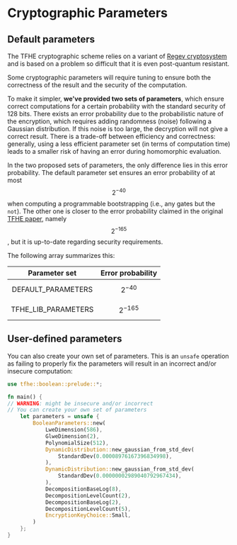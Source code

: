# Cryptographic Parameters

## Default parameters

The TFHE cryptographic scheme relies on a variant of [Regev cryptosystem](https://cims.nyu.edu/\~regev/papers/lwesurvey.pdf) and is based on a problem so difficult that it is even post-quantum resistant.

Some cryptographic parameters will require tuning to ensure both the correctness of the result and the security of the computation.

To make it simpler, **we've provided two sets of parameters**, which ensure correct computations for a certain probability with the standard security of 128 bits. There exists an error probability due to the probabilistic nature of the encryption, which requires adding randomness (noise) following a Gaussian distribution. If this noise is too large, the decryption will not give a correct result. There is a trade-off between efficiency and correctness: generally, using a less efficient parameter set (in terms of computation time) leads to a smaller risk of having an error during homomorphic evaluation.

In the two proposed sets of parameters, the only difference lies in this error probability. The default parameter set ensures an error probability of at most $$2^{-40}$$ when computing a programmable bootstrapping (i.e., any gates but the `not`). The other one is closer to the error probability claimed in the original [TFHE paper](https://eprint.iacr.org/2018/421), namely $$2^{-165}$$, but it is up-to-date regarding security requirements.

The following array summarizes this:

|     Parameter set     | Error probability |
| :-------------------: | :---------------: |
|  DEFAULT\_PARAMETERS  |    $$2^{-40}$$    |
| TFHE\_LIB\_PARAMETERS |    $$2^{-165}$$   |

## User-defined parameters

You can also create your own set of parameters. This is an `unsafe` operation as failing to properly fix the parameters will result in an incorrect and/or insecure computation:

```rust
use tfhe::boolean::prelude::*;

fn main() {
// WARNING: might be insecure and/or incorrect
// You can create your own set of parameters
    let parameters = unsafe {
        BooleanParameters::new(
            LweDimension(586),
            GlweDimension(2),
            PolynomialSize(512),
            DynamicDistribution::new_gaussian_from_std_dev(
                StandardDev(0.00008976167396834998),
            ),
            DynamicDistribution::new_gaussian_from_std_dev(
                StandardDev(0.00000002989040792967434),
            ),
            DecompositionBaseLog(8),
            DecompositionLevelCount(2),
            DecompositionBaseLog(2),
            DecompositionLevelCount(5),
            EncryptionKeyChoice::Small,
        )
    };
}
```
